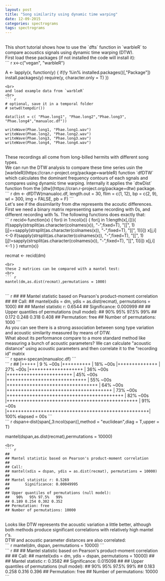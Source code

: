 ```yaml
---
layout: post
title: "Song similarity using dynamic time warping"
date: 12-09-2015
categories: spectrograms
tags: spectrograms
---
```

<br>
This short tutorial shows how to use the `dfts` function in `warbleR` to compare acoustics signals using dynamic time warping (DTW).
<br>
First load these packages (if not installed the code will install it):
<br>
``` r
x<-c("vegan", "warbleR")

A <- lapply(x, function(y) {
  if(!y %in% installed.packages()[,"Package"])  install.packages(y)
require(y, character.only = T)
  })
```
<br>
and load example data from `warbleR`
<br>
``` r
# optional, save it in a temporal folder
# setwd(tempdir())
 
data(list = c( "Phae.long1", "Phae.long2","Phae.long3", "Phae.long4","manualoc.df"))

writeWave(Phae.long1, "Phae.long1.wav")
writeWave(Phae.long2, "Phae.long2.wav")
writeWave(Phae.long3, "Phae.long3.wav") 
writeWave(Phae.long4, "Phae.long4.wav")
```
<br>
These recordings all come from long-billed hermits with different song types.
<br>
We can run the DTW analysis to compare these time series usin the [warbleR](https://cran.r-project.org/package=warbleR) function `dfDTW` which calculates the dominant frequency contours of each sgnals and compares using dynamic time warping. Internally it applies the `dtwDist` function from the [dtw](https://cran.r-project.org/package=dtw) package.
<br>
``` r
dm <- dfDTW(manualoc.df, length.out = 30, flim = c(1, 12), bp = c(2, 9), wl = 300, img = FALSE, pb = F)
```
<br>
Let's see if the dissimilarity from dtw represents the acoutic differences. First we need a binary matrix representing same recording with 0s, and different recording with 1s. The following functions does exactly that:
<br>
``` r
recid<-function(x) {
  for(i in 1:ncol(x))
  {
    for(j in 1:length(x[,i])){
      if(sapply(strsplit(as.character(colnames(x)), "-",fixed=T), "[[", 1)[j]==sapply(strsplit(as.character(colnames(x)), "-",fixed=T), "[[", 1)[i]) x[j,i]<-0
      if(sapply(strsplit(as.character(colnames(x)), "-",fixed=T), "[[", 1)[j]!=sapply(strsplit(as.character(colnames(x)), "-",fixed=T), "[[", 1)[i]) x[j,i]<-1      
    }
  }
  return(x)}

recmat <- recid(dm)
```
<br>
these 2 matrices can be compared with a mantel test:
<br>
``` r
mantel(dm,as.dist(recmat),permutations = 1000)
```
<br>
``` r
## 
## Mantel statistic based on Pearson's product-moment correlation 
## 
## Call:
## mantel(xdis = dm, ydis = as.dist(recmat), permutations = 1000) 
## 
## Mantel statistic r: 0.6544 
##       Significance: 0.000999 
## 
## Upper quantiles of permutations (null model):
##   90%   95% 97.5%   99% 
## 0.172 0.248 0.318 0.408 
## Permutation: free
## Number of permutations: 1000
```
<br>
As you can see there is a strong association between song type variation and acoustic similarity measured by means of DTW.
<br>
What about its performance compare to a more standard method like measuring a bunch of acoustic parameters? 
We can calculate "acoustic distance" using acoustic parameters and then correlate it to the "recording id" matrix
<br>
``` r
span<-specan(manualoc.df)
```
<br>
``` r
## 
   |+++++                                             | 9 % ~00s          
   |++++++++++                                        | 18% ~00s          
   |++++++++++++++                                    | 27% ~00s          
   |+++++++++++++++++++                               | 36% ~00s          
   |+++++++++++++++++++++++                           | 45% ~00s          
   |++++++++++++++++++++++++++++                      | 55% ~00s          
   |++++++++++++++++++++++++++++++++                  | 64% ~00s          
   |+++++++++++++++++++++++++++++++++++++             | 73% ~00s          
   |+++++++++++++++++++++++++++++++++++++++++         | 82% ~00s          
   |++++++++++++++++++++++++++++++++++++++++++++++    | 91% ~00s          
   |++++++++++++++++++++++++++++++++++++++++++++++++++| 100% elapsed = 00s
```
<br>
``` r
dspan<-dist(span[,3:ncol(span)],method = "euclidean",diag = T,upper = T)

mantel(dspan,as.dist(recmat),permutations = 10000)
```
<br>
``` r
## 
## Mantel statistic based on Pearson's product-moment correlation 
## 
## Call:
## mantel(xdis = dspan, ydis = as.dist(recmat), permutations = 10000) 
## 
## Mantel statistic r: 0.5269 
##       Significance: 0.00049995 
## 
## Upper quantiles of permutations (null model):
##   90%   95% 97.5%   99% 
## 0.189 0.254 0.302 0.352 
## Permutation: free
## Number of permutations: 10000
```
<br>
Looks like DTW represents the acoustic variation a little better, although both methods produce significant correlations with relatively high  mantel r's.
<br>
DTW and acoustic parameter distances are also correlated:
<br>
``` r
mantel(dm, dspan, permutations = 10000)
```
<br>
``` r
## 
## Mantel statistic based on Pearson's product-moment correlation 
## 
## Call:
## mantel(xdis = dm, ydis = dspan, permutations = 10000) 
## 
## Mantel statistic r: 0.3582 
##       Significance: 0.015098 
## 
## Upper quantiles of permutations (null model):
##   90%   95% 97.5%   99% 
## 0.183 0.258 0.316 0.396 
## Permutation: free
## Number of permutations: 10000
```
<br>
